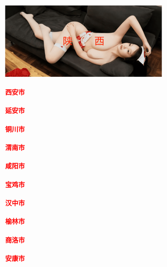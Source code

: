 ![Flowchart](images/sxs_01.png ':class=banner-image')

## <span style="color:red;">西安市</span>

## <span style="color:red;">延安市</span>

## <span style="color:red;">铜川市</span>

## <span style="color:red;">渭南市</span>

## <span style="color:red;">咸阳市</span>

## <span style="color:red;">宝鸡市</span>

## <span style="color:red;">汉中市</span>

## <span style="color:red;">榆林市</span>

## <span style="color:red;">商洛市</span>

## <span style="color:red;">安康市</span>


